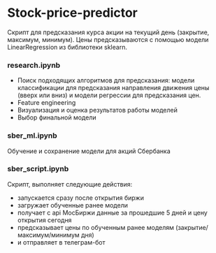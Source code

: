 # Stock-price-predictor
Скрипт для предсказания курса акции на текущий день (закрытие, максимум, минимум).
Цены предсказываются с помощью модели LinearRegression из библиотеки sklearn.

### research.ipynb
- Поиск подходящих алгоритмов для предсказания: модели классификации для предсказания направления движения цены (вверх или вниз)
и модели регрессии для предсказания цен.
- Feature engineering
- Визуализация и оценка результатов работы моделей
- Выбор финальной модели

### sber_ml.ipynb
Обучение и сохранение модели для акций Сбербанка

### sber_script.ipynb
Скрипт, выполняет следующие действия:
- запускается сразу после открытия биржи
- загружает обученные ранее модели
- получает с api МосБиржи данные за прошедшие 5 дней и цену открытия сегодня
- предсказывает цены по обученным ранее моделям (закрытие/максимум/минимум дня)
- и отправляет в телеграм-бот
